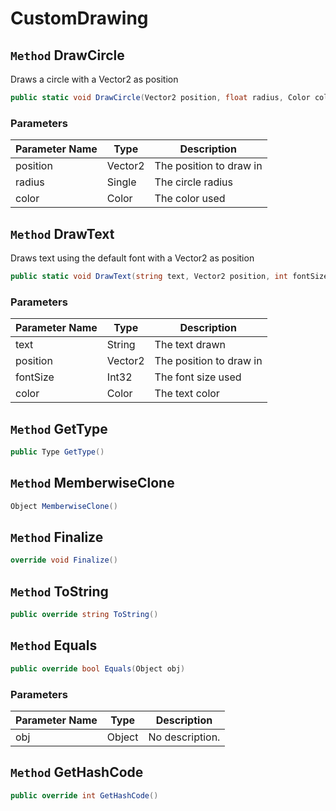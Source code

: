 # CustomDrawing

## `Method` DrawCircle
Draws a circle with a Vector2 as position
```csharp
public static void DrawCircle(Vector2 position, float radius, Color color)
```
### Parameters

| Parameter Name | Type | Description |
| --------- | --------- | --------- |
| position | Vector2 | The position to draw in |
| radius | Single | The circle radius |
| color | Color | The color used |


## `Method` DrawText
Draws text using the default font with a Vector2 as position
```csharp
public static void DrawText(string text, Vector2 position, int fontSize, Color color)
```
### Parameters

| Parameter Name | Type | Description |
| --------- | --------- | --------- |
| text | String | The text drawn |
| position | Vector2 | The position to draw in |
| fontSize | Int32 | The font size used |
| color | Color | The text color |


## `Method` GetType

```csharp
public Type GetType()
```


## `Method` MemberwiseClone

```csharp
Object MemberwiseClone()
```


## `Method` Finalize

```csharp
override void Finalize()
```


## `Method` ToString

```csharp
public override string ToString()
```


## `Method` Equals

```csharp
public override bool Equals(Object obj)
```
### Parameters

| Parameter Name | Type | Description |
| --------- | --------- | --------- |
| obj | Object | No description. |


## `Method` GetHashCode

```csharp
public override int GetHashCode()
```

